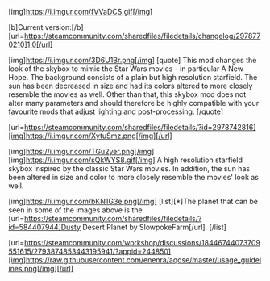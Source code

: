 [img]https://i.imgur.com/fVVaDCS.gif[/img]

[b]Current version:[/b] [url=https://steamcommunity.com/sharedfiles/filedetails/changelog/2978770210]1.0[/url]

[img]https://i.imgur.com/3D6U1Br.png[/img]
[quote]
This mod changes the look of the skybox to mimic the Star Wars movies - in particular A New Hope. The background consists of a plain but high resolution starfield. The sun has been decreased in size and had its colors altered to more closely resemble the movies as well. Other than that, this skybox mod does not alter many parameters and should therefore be highly compatible with your favourite mods that adjust lighting and post-processing.
[/quote]

[url=https://steamcommunity.com/sharedfiles/filedetails/?id=2978742816][img]https://i.imgur.com/XytuSmz.png[/img][/url]


[img]https://i.imgur.com/TGu2yer.png[/img]
[img]https://i.imgur.com/sQkWYS8.gif[/img]
A high resolution starfield skybox inspired by the classic Star Wars movies. In addition, the sun has been altered in size and color to more closely resemble the movies' look as well.


[img]https://i.imgur.com/bKN1G3e.png[/img]
[list][*]The planet that can be seen in some of the images above is the [url=https://steamcommunity.com/sharedfiles/filedetails/?id=584407944]Dusty Desert Planet by SlowpokeFarm[/url].
[/list]


[url=https://steamcommunity.com/workshop/discussions/18446744073709551615/2793874853443195941/?appid=244850][img]https://raw.githubusercontent.com/enenra/aqdse/master/usage_guidelines.png[/img][/url]